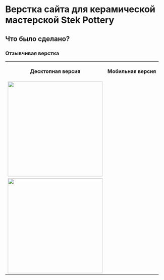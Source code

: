 # Верстка сайта для керамической мастерской Stek Pottery

<h2>Что было сделано?</h2>
<h3>Отзывчивая верстка</h3>
<table>
  <tr>
    <th><p>Десктопная версия</p></th>
    <th><p>Мобильная версия</p></th>
    <tr>
       <td valign="top"> <img src="desktop.png" width="300"> </td>
    </tr>
    <tr><td valign="top"> <img src="mobile.png" width="300"></td></tr>
   
    
  </tr>
</table>
